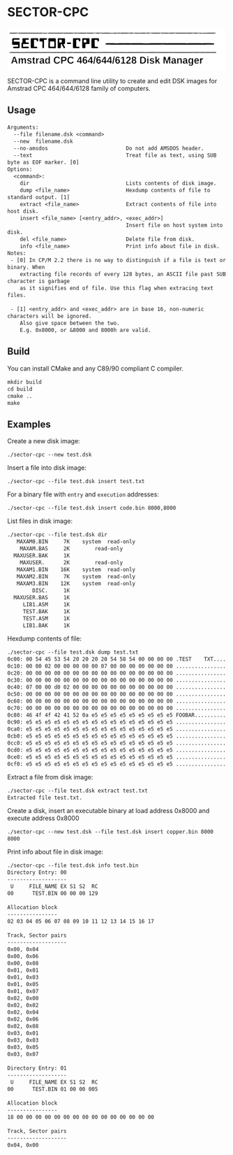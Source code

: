 # SECTOR-CPC

![](face.png)

SECTOR-CPC is a command line utility to create and edit DSK images for Amstrad CPC 464/644/6128 family of computers.

## Usage

```
Arguments:
  --file filename.dsk <command>
  --new  filename.dsk
  --no-amsdos                         Do not add AMSDOS header.
  --text                              Treat file as text, using SUB byte as EOF marker. [0]
Options:
  <command>:
    dir                               Lists contents of disk image.
    dump <file_name>                  Hexdump contents of file to standard output. [1]
    extract <file_name>               Extract contents of file into host disk.
    insert <file_name> [<entry_addr>, <exec_addr>]
                                      Insert file on host system into disk.
    del <file_name>                   Delete file from disk.
    info <file_name>                  Print info about file in disk.
Notes:
 - [0] In CP/M 2.2 there is no way to distinguish if a file is text or binary. When
    extracting file records of every 128 bytes, an ASCII file past SUB character is garbage
    as it signifies end of file. Use this flag when extracing text files.

 - [1] <entry_addr> and <exec_addr> are in base 16, non-numeric characters will be ignored.
    Also give space between the two.
    E.g. 0x8000, or &8000 and 8000h are valid.
```

## Build

You can install CMake and any C89/90 compliant C compiler.

```
mkdir build
cd build
cmake ..
make
```

## Examples

Create a new disk image:

```
./sector-cpc --new test.dsk
```

Insert a file into disk image:

```
./sector-cpc --file test.dsk insert test.txt
```

For a binary file with `entry` and `execution` addresses:

```
./sector-cpc --file test.dsk insert code.bin 8000,8000
```

List files in disk image:

```
./sector-cpc --file test.dsk dir
   MAXAM0.BIN	  7K	system	read-only
    MAXAM.BAS	  2K		read-only
  MAXUSER.BAK	  1K		
    MAXUSER. 	  2K		read-only
   MAXAM1.BIN	 16K	system	read-only
   MAXAM2.BIN	  7K	system	read-only
   MAXAM3.BIN	 12K	system	read-only
        DISC.	  1K		
  MAXUSER.BAS	  1K		
     LIB1.ASM	  1K		
     TEST.BAK	  1K		
     TEST.ASM	  1K		
     LIB1.BAK	  1K		
```

Hexdump contents of file:

```
./sector-cpc --file test.dsk dump test.txt
0c00: 00 54 45 53 54 20 20 20 20 54 58 54 00 00 00 00 .TEST    TXT....
0c10: 00 00 02 00 00 00 00 00 07 00 00 00 00 00 00 00 ................
0c20: 00 00 00 00 00 00 00 00 00 00 00 00 00 00 00 00 ................
0c30: 00 00 00 00 00 00 00 00 00 00 00 00 00 00 00 00 ................
0c40: 07 00 00 d0 02 00 00 00 00 00 00 00 00 00 00 00 ................
0c50: 00 00 00 00 00 00 00 00 00 00 00 00 00 00 00 00 ................
0c60: 00 00 00 00 00 00 00 00 00 00 00 00 00 00 00 00 ................
0c70: 00 00 00 00 00 00 00 00 00 00 00 00 00 00 00 00 ................
0c80: 46 4f 4f 42 41 52 0a e5 e5 e5 e5 e5 e5 e5 e5 e5 FOOBAR..........
0c90: e5 e5 e5 e5 e5 e5 e5 e5 e5 e5 e5 e5 e5 e5 e5 e5 ................
0ca0: e5 e5 e5 e5 e5 e5 e5 e5 e5 e5 e5 e5 e5 e5 e5 e5 ................
0cb0: e5 e5 e5 e5 e5 e5 e5 e5 e5 e5 e5 e5 e5 e5 e5 e5 ................
0cc0: e5 e5 e5 e5 e5 e5 e5 e5 e5 e5 e5 e5 e5 e5 e5 e5 ................
0cd0: e5 e5 e5 e5 e5 e5 e5 e5 e5 e5 e5 e5 e5 e5 e5 e5 ................
0ce0: e5 e5 e5 e5 e5 e5 e5 e5 e5 e5 e5 e5 e5 e5 e5 e5 ................
0cf0: e5 e5 e5 e5 e5 e5 e5 e5 e5 e5 e5 e5 e5 e5 e5 e5 ................
```

Extract a file from disk image:

```
./sector-cpc --file test.dsk extract test.txt
Extracted file test.txt.
```

Create a disk, insert an executable binary at load address 0x8000 and execute address 0x8000

```
./sector-cpc --new test.dsk --file test.dsk insert copper.bin 8000 8000
```

Print info about file in disk image:

```
./sector-cpc --file test.dsk info test.bin
Directory Entry: 00
-------------------
 U     FILE_NAME EX S1 S2  RC
00      TEST.BIN 00 00 00 129

Allocation block
----------------
02 03 04 05 06 07 08 09 10 11 12 13 14 15 16 17

Track, Sector pairs
-------------------
0x00, 0x04
0x00, 0x06
0x00, 0x08
0x01, 0x01
0x01, 0x03
0x01, 0x05
0x01, 0x07
0x02, 0x00
0x02, 0x02
0x02, 0x04
0x02, 0x06
0x02, 0x08
0x03, 0x01
0x03, 0x03
0x03, 0x05
0x03, 0x07

Directory Entry: 01
-------------------
 U     FILE_NAME EX S1 S2  RC
00      TEST.BIN 01 00 00 005

Allocation block
----------------
18 00 00 00 00 00 00 00 00 00 00 00 00 00 00 00

Track, Sector pairs
-------------------
0x04, 0x00
```
